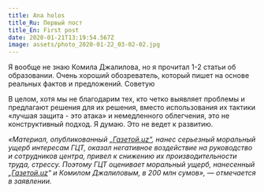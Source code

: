 ```yaml
---
title: Ana holos
title_Ru: Первый пост
title_En: First post
date: 2020-01-21T13:19:54.567Z
image: assets/photo_2020-01-22_03-02-02.jpg
---
```

Я вообще не знаю Комила Джалилова, но я прочитал 1-2 статьи об образовании. Очень хороший обозреватель, который пишет на основе реальных фактов и предложений. Советую

В целом, хотя мы не благодарим тех, кто четко выявляет проблемы и предлагают решения для их решения, вместо использования их тактики «лучшая защита - это атака» и немедленного облегчения, это не конструктивный подход. Я думаю. Это не ведет к развитию.

*«Материал, опубликованный [„Газетой.uz“](https://www.gazeta.uz/ru/2019/12/19/statement-of-claim/), нанес серьезный моральный ущерб интересам ГЦТ, оказал негативное воздействие на руководство и сотрудников центра, привел к снижению их производительности труда, стрессу. Поэтому ГЦТ оценивает моральный ущерб, нанесенный „[Газетой.uz](https://www.gazeta.uz/ru/2019/12/19/statement-of-claim/)“ и Комилом Джалиловым, в 200 млн сумов», — отмечается в заявлении.*
